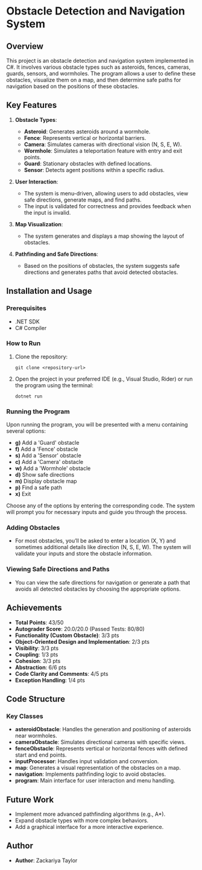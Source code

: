 # Obstacle Detection and Navigation System

## Overview

This project is an obstacle detection and navigation system implemented in C#. It involves various obstacle types such as asteroids, fences, cameras, guards, sensors, and wormholes. The program allows a user to define these obstacles, visualize them on a map, and then determine safe paths for navigation based on the positions of these obstacles.

## Key Features

1. **Obstacle Types**:
    - **Asteroid**: Generates asteroids around a wormhole.
    - **Fence**: Represents vertical or horizontal barriers.
    - **Camera**: Simulates cameras with directional vision (N, S, E, W).
    - **Wormhole**: Simulates a teleportation feature with entry and exit points.
    - **Guard**: Stationary obstacles with defined locations.
    - **Sensor**: Detects agent positions within a specific radius.

2. **User Interaction**:
    - The system is menu-driven, allowing users to add obstacles, view safe directions, generate maps, and find paths.
    - The input is validated for correctness and provides feedback when the input is invalid.

3. **Map Visualization**:
    - The system generates and displays a map showing the layout of obstacles.

4. **Pathfinding and Safe Directions**:
    - Based on the positions of obstacles, the system suggests safe directions and generates paths that avoid detected obstacles.

## Installation and Usage

### Prerequisites

- .NET SDK
- C# Compiler

### How to Run

1. Clone the repository:
    ```
    git clone <repository-url>
    ```
2. Open the project in your preferred IDE (e.g., Visual Studio, Rider) or run the program using the terminal:
    ```
    dotnet run
    ```

### Running the Program

Upon running the program, you will be presented with a menu containing several options:

- **g)** Add a 'Guard' obstacle
- **f)** Add a 'Fence' obstacle
- **s)** Add a 'Sensor' obstacle
- **c)** Add a 'Camera' obstacle
- **w)** Add a 'Wormhole' obstacle
- **d)** Show safe directions
- **m)** Display obstacle map
- **p)** Find a safe path
- **x)** Exit

Choose any of the options by entering the corresponding code. The system will prompt you for necessary inputs and guide you through the process.

### Adding Obstacles

- For most obstacles, you’ll be asked to enter a location (X, Y) and sometimes additional details like direction (N, S, E, W). The system will validate your inputs and store the obstacle information.

### Viewing Safe Directions and Paths

- You can view the safe directions for navigation or generate a path that avoids all detected obstacles by choosing the appropriate options.

## Achievements

- **Total Points**: 43/50
- **Autograder Score**: 20.0/20.0 (Passed Tests: 80/80)
- **Functionality (Custom Obstacle)**: 3/3 pts
- **Object-Oriented Design and Implementation**: 2/3 pts
- **Visibility**: 3/3 pts
- **Coupling**: 1/3 pts
- **Cohesion**: 3/3 pts
- **Abstraction**: 6/6 pts
- **Code Clarity and Comments**: 4/5 pts
- **Exception Handling**: 1/4 pts

## Code Structure

### Key Classes

- **asteroidObstacle**: Handles the generation and positioning of asteroids near wormholes.
- **cameraObstacle**: Simulates directional cameras with specific views.
- **fenceObstacle**: Represents vertical or horizontal fences with defined start and end points.
- **inputProcessor**: Handles input validation and conversion.
- **map**: Generates a visual representation of the obstacles on a map.
- **navigation**: Implements pathfinding logic to avoid obstacles.
- **program**: Main interface for user interaction and menu handling.

## Future Work

- Implement more advanced pathfinding algorithms (e.g., A*).
- Expand obstacle types with more complex behaviors.
- Add a graphical interface for a more interactive experience.

## Author

- **Author**: Zackariya Taylor

